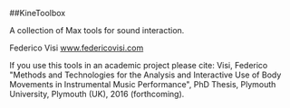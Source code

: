 ##KineToolbox

A collection of Max tools for sound interaction.

Federico Visi
www.federicovisi.com

If you use this tools in an academic project please cite:
Visi, Federico "Methods and Technologies for the Analysis and Interactive Use of Body Movements in Instrumental Music Performance", PhD Thesis, Plymouth University, Plymouth (UK), 2016 (forthcoming).
